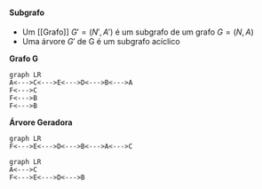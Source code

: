 
#### Subgrafo
- Um [[Grafo]] $G'= (N', A')$ é um subgrafo de um grafo $G=(N, A)$
- Uma árvore $G'$ de G é um subgrafo acíclico

**Grafo G**
```mermaid
graph LR
A<--->C<--->E<--->D<--->B<--->A
F<--->C
F<--->B
F<--->B
```
**Árvore Geradora**
```mermaid
graph LR
F<--->E<--->D<--->B<--->A<--->C
```
```mermaid
graph LR
A<--->C
F<--->E<--->D<--->B
```
